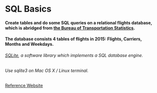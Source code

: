 # SQL Basics
#### Create tables and do some SQL queries on a relational flights database, which is abridged from [the Bureau of Transportation Statistics](https://www.transtats.bts.gov/DL_SelectFields.asp?Table_ID=236&DB_Short_Name=On-Time).
#### The database consists 4 tables of flights in 2015: Flights, Carriers, Months and Weekdays.

###### [SQLite](https://www.google.com/url?sa=t&rct=j&q=&esrc=s&source=web&cd=1&cad=rja&uact=8&ved=2ahUKEwjEzIb4sKbfAhVpHzQIHfu4DaIQFjAAegQIChAB&url=https%3A%2F%2Fwww.sqlite.org%2F&usg=AOvVaw2FGx1kWp6WBAJWy5IhYh3r), a software library which implements a SQL database engine. 
###### Use sqlite3 on Mac OS X / Linux terminal.

[Reference Website](https://gitlab.cs.washington.edu/maas/cse414-2018au/blob/master/hw/hw2/hw2.md)
